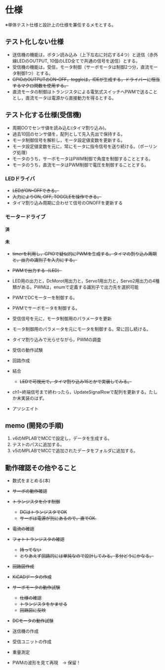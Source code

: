 
# 仕様

※単体テスト仕様と設計上の仕様を兼任するメモとする。

## テスト化しない仕様

- 送信機の機能は，ボタン読み込み（上下左右に対応する4つ）と送信（赤外線LEDのOUTPUT, 10個のLED全てで共通の信号を送信）とする。
- 受信機の機能は，受信，モータ制御（サーボモータは制御2つ分，直流モータ制御1つ）とする。
- ~~GPIOのOUTPUTのON-OFF，toggleは，IDEが生成する，ドライバーに相当するマクロ関数を使用する。~~
- 直流モータの制御はトランジスタによる電気式スイッチへPWMで送ることとし，直流モータは電源から直接動力を得るとする。

## テスト化する仕様(受信機)

- 周期OOでセンサ値を読み込む(タイマ割り込み)。
- 過去10回のセンサ値を，配列として先入先出で保持する。
- モータ制御信号を解析し，モータ設定値変数を更新する。
- モータ設定値変数を元に，常にモータに指令信号を送り続ける。（ポーリング処理）
- モータのうち，サーボモータはPWM制御で角度を制御することとする。
- モータのうち，直流モータはPWM制御で電圧を制御することとする。


### LEDドライバ

- ~~LEDがON-OFFできる。~~
- ~~入力によりON, OFF, TOGGLEを操作できる。~~
- タイマ割り込み周期に合わせて信号のONOFFを更新する

### モータードライブ

#### 済

#### 未

- ~~timerを利用し，GPIOで疑似的にPWMを生成する。タイマの割り込み周期と，出力の識別子を入力にする。~~
- ~~PWMで出力する（LED）~~

- LED用の出力と，DcMorot用出力と，Servo1用出力と，Servo2用出力の4種類がある。PWMは，enumで定義する識別子で出力先を選択可能

- PWMでDCモーターを制御する。
- PWMでサーボモータを制御する。
- 受信信号を元に，モータ制御用のパラメータを更新
- モータ制御用のパラメータを元にモータを制御する。常に回し続ける。

- タイマ割り込みで光らせながら，PWMの調査
- 受信の動作試験

- 回路作成

- 結合
    - ~~LEDで可視光で，タイマ割り込み1Sとかで実装してみる。~~
- ch1~終端信号まで終わったら，UpdateSignalRowで配列を更新する。たしか未実装のはず。

- アソシエイト



## memo (開発の手順)

1. v6のMPLABでMCCで設定し，データを生成する。
2. テストのパスに追加する。
3. v5のMPLABでMCCで追加されたデータをフォルダに追加する。

## 動作確認その他やること

- 数式をまとめる(本)
- ~~サーボの動作確認~~
- ~~トランジスタを介す制御~~
    - ~~DCはトランジスタでOK~~
    - ~~サーボは電源が別にあるので，直でOK.~~
- ~~電流の確認~~
- ~~フォトトランジスタの確認~~
    - ~~持ってない~~
    - ~~とりあえず回路的には単純なので設計してみる。多分どうにかなる。~~
- ~~回路図作成~~
- ~~KiCADデータの作成~~
- ~~サーボモータの動作試験~~
    - ~~仕様の確認~~
    - ~~トランジスタをかませる~~
    - ~~回路図に反映~~
- ~~DCモータの動作試験~~

- 送信機の作成
- 受信ユニットの作成
- 重量測定

- PWMの波形を見て再現　→ 保留！
